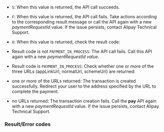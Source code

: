 *   `S`: When this value is returned, the API call succeeds.
*   `F`: When this value is returned, the API call fails. Take actions according to the corresponding result message or call the API again with a new _paymentRequestId_ value. If the issue persists, contact Alipay Technical Support.
*   `U`: When this value is returned, check the result code:

*   Result code is not `PAYMENT_IN_PROCESS`: The API call fails. Call this API again with a new _paymentRequestId value_.
*   Result code is `PAYMENT_IN_PROCESS`: Check whether one or more of the three URLs (appLinkUrl, normalUrl, schemeUrl) are returned:

*   one or more of the URLs returned: The transaction is created successfully. Redirect your user to the address specified by the URL to complete the payment.
*   no URLs returned: The transaction creation fails. Call the **pay** API again with a new _paymentRequestId_ value. If the issue persists, contact Alipay Technical Support.

### Result/Error codes